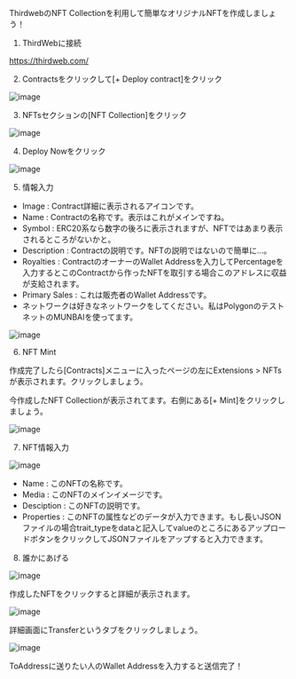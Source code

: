 
ThirdwebのNFT Collectionを利用して簡単なオリジナルNFTを作成しましょう！

1. ThirdWebに接続

https://thirdweb.com/

2. Contractsをクリックして[+ Deploy contract]をクリック

![image](https://github.com/LowyShin/KnowledgeBase/assets/20239203/3aed7b30-1d5b-4f68-94ad-6debc099b7be)


3. NFTsセクションの[NFT Collection]をクリック

![image](https://github.com/LowyShin/KnowledgeBase/assets/20239203/3e49c724-00b0-40db-92fd-4504ba4500e0)


4. Deploy Nowをクリック

![image](https://github.com/LowyShin/KnowledgeBase/assets/20239203/ef92a6f2-409e-4771-a77b-ef95bd0c3786)

5. 情報入力

- Image : Contract詳細に表示されるアイコンです。
- Name : Contractの名称です。表示はこれがメインですね。
- Symbol : ERC20系なら数字の後ろに表示されますが、NFTではあまり表示されるところがないかと。
- Description : Contractの説明です。NFTの説明ではないので簡単に…。
- Royalties : ContractのオーナーのWallet Addressを入力してPercentageを入力するとこのContractから作ったNFTを取引する場合このアドレスに収益が支給されます。
- Primary Sales : これは販売者のWallet Addressです。
- ネットワークは好きなネットワークをしてください。私はPolygonのテストネットのMUNBAIを使ってます。

![image](https://github.com/LowyShin/KnowledgeBase/assets/20239203/54211e99-2fc1-4534-835d-56eeb1f5fe7b)

6. NFT Mint

作成完了したら[Contracts]メニューに入ったページの左にExtensions > NFTsが表示されます。クリックしましょう。

今作成したNFT Collectionが表示されてます。右側にある[+ Mint]をクリックしましょう。

![image](https://github.com/LowyShin/KnowledgeBase/assets/20239203/7ee49879-15a0-4e53-a23b-8f9c7d2a004a)

7. NFT情報入力

![image](https://github.com/LowyShin/KnowledgeBase/assets/20239203/d5991b8b-34de-422b-96fa-6e4469641b6b)

- Name : このNFTの名称です。
- Media : このNFTのメインイメージです。
- Desciption : このNFTの説明です。
- Properties : このNFTの属性などのデータが入力できます。もし長いJSONファイルの場合trait_typeをdataと記入してvalueのところにあるアップロードボタンをクリックしてJSONファイルをアップすると入力できます。

8. 誰かにあげる

![image](https://github.com/LowyShin/KnowledgeBase/assets/20239203/99acbbbc-a34c-4b1b-b0ae-8c45e09de37c)

作成したNFTをクリックすると詳細が表示されます。

![image](https://github.com/LowyShin/KnowledgeBase/assets/20239203/76edf410-2827-4b96-bc05-1ff907ec11ae)

詳細画面にTransferというタブをクリックしましょう。

![image](https://github.com/LowyShin/KnowledgeBase/assets/20239203/0017310c-c70b-42ca-bc5d-7deadd29c1a9)

ToAddressに送りたい人のWallet Addressを入力すると送信完了！



